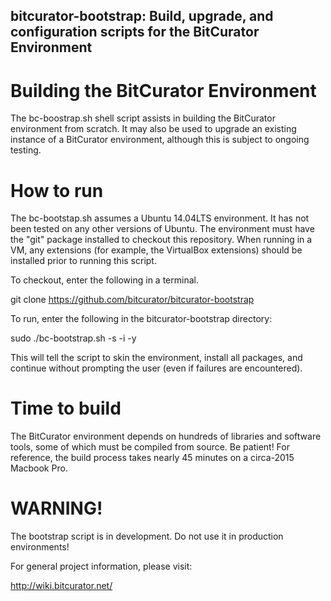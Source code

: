 bitcurator-bootstrap: Build, upgrade, and configuration scripts for the BitCurator Environment
---------------------------------------------------------------------------------------------------

# Building the BitCurator Environment

The bc-boostrap.sh shell script assists in building the BitCurator environment from scratch.
It may also be used to upgrade an existing instance of a BitCurator environment, although this
is subject to ongoing testing.

# How to run

The bc-bootstap.sh assumes a Ubuntu 14.04LTS environment. It has not been tested on any other
versions of Ubuntu. The environment must have the "git" package installed to checkout this
repository. When running in a VM, any extensions (for example, the VirtualBox extensions) should
be installed prior to running this script.

To checkout, enter the following in a terminal.

git clone https://github.com/bitcurator/bitcurator-bootstrap

To run, enter the following in the bitcurator-bootstrap directory:

sudo ./bc-bootstrap.sh -s -i -y

This will tell the script to skin the environment, install all packages, and continue
without prompting the user (even if failures are encountered).

# Time to build

The BitCurator environment depends on hundreds of libraries and software tools, some of
which must be compiled from source. Be patient! For reference, the build process takes
nearly 45 minutes on a circa-2015 Macbook Pro.

# WARNING!

The bootstrap script is in development. Do not use it in production environments!


For general project information, please visit:

<http://wiki.bitcurator.net/>


